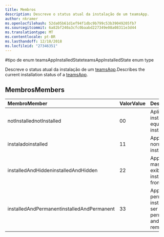 ```yaml
---
title: Membros
description: Descreve o status atual da instalação de um teamsApp.
author: nkramer
ms.openlocfilehash: 52da05b61d1ef94f1dbc9b799c53b39049205fb7
ms.sourcegitcommit: 6a82bf240a3cfc0baabd227349e08a08311e3d44
ms.translationtype: MT
ms.contentlocale: pt-BR
ms.lasthandoff: 12/18/2018
ms.locfileid: "27346351"
---
```

#<a name="teamsappinstalledstate-enum-type"></a><span data-ttu-id="e6663-103">tipo de enum teamsAppInstalledState</span><span class="sxs-lookup"><span data-stu-id="e6663-103">teamsAppInstalledState enum type</span></span>



<span data-ttu-id="e6663-104">Descreve o status atual da instalação de um [teamsApp](teamsapp.md).</span><span class="sxs-lookup"><span data-stu-id="e6663-104">Describes the current installation status of a [teamsApp](teamsapp.md).</span></span>

## <a name="members"></a><span data-ttu-id="e6663-105">Membros</span><span class="sxs-lookup"><span data-stu-id="e6663-105">Members</span></span>

| <span data-ttu-id="e6663-106">Membro</span><span class="sxs-lookup"><span data-stu-id="e6663-106">Member</span></span> | <span data-ttu-id="e6663-107">Valor</span><span class="sxs-lookup"><span data-stu-id="e6663-107">Value</span></span>| <span data-ttu-id="e6663-108">Descrição</span><span class="sxs-lookup"><span data-stu-id="e6663-108">Description</span></span> |
|:---------------|:--------|:----------|
|<span data-ttu-id="e6663-109">notInstalled</span><span class="sxs-lookup"><span data-stu-id="e6663-109">notInstalled</span></span>|<span data-ttu-id="e6663-110">0</span><span class="sxs-lookup"><span data-stu-id="e6663-110">0</span></span>|<span data-ttu-id="e6663-111">Aplicativo não está instalado para a equipe.</span><span class="sxs-lookup"><span data-stu-id="e6663-111">App is not installed to team.</span></span>|
|<span data-ttu-id="e6663-112">instalado</span><span class="sxs-lookup"><span data-stu-id="e6663-112">installed</span></span>|<span data-ttu-id="e6663-113">1</span><span class="sxs-lookup"><span data-stu-id="e6663-113">1</span></span>|<span data-ttu-id="e6663-114">App é instalado normalmente.</span><span class="sxs-lookup"><span data-stu-id="e6663-114">App is installed normally.</span></span>|
|<span data-ttu-id="e6663-115">installedAndHidden</span><span class="sxs-lookup"><span data-stu-id="e6663-115">installedAndHidden</span></span>|<span data-ttu-id="e6663-116">2</span><span class="sxs-lookup"><span data-stu-id="e6663-116">2</span></span>|<span data-ttu-id="e6663-117">App está instalado, mas oculto da exibição.</span><span class="sxs-lookup"><span data-stu-id="e6663-117">App is installed but hidden from view.</span></span>|
|<span data-ttu-id="e6663-118">installedAndPermanent</span><span class="sxs-lookup"><span data-stu-id="e6663-118">installedAndPermanent</span></span>|<span data-ttu-id="e6663-119">3</span><span class="sxs-lookup"><span data-stu-id="e6663-119">3</span></span>|<span data-ttu-id="e6663-120">App permanentemente é instalado e não pode ser removido.</span><span class="sxs-lookup"><span data-stu-id="e6663-120">App is permanently installed and may not be removed.</span></span>|
